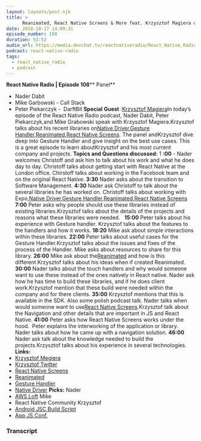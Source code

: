 ```yaml
---
layout: layouts/post.njk
title: >
      Reanimated, React Native Screens & More feat. Krzysztof Magiera of Software Mansion
date: 2018-10-17 14:09:31
episode_number: 108
duration: 53:52
audio_url: https://media.devchat.tv/reactnativeradio/React_Native_Radio_Episode_108.mp3
podcast: react-native-radio
tags: 
  - react_native_radio
  - podcast
---
```


 **React Native Radio | Episode 108**** Panel** 
- Nader Dabit
- Mike Garbowski - Call Stack 
- Peter Piekarczyk - &nbsp;DarftBit
**Special**  **Guest** :[Krzysztof Magiera](https://github.com/kmagiera)In today’s episode of the React Native Radio podcast, Nader Dabit, Peter Piekarczyk,and Mike Grabowski speak with Krzysztof Magiera.Krzysztof talks about his recent libraries on[Native Driver](https://facebook.github.io/react-native/blog/2017/02/14/using-native-driver-for-animated),[Gesture Handler](https://github.com/kmagiera/react-native-gesture-handler),[Reanimated](https://github.com/kmagiera/react-native-reanimated),[React Native Screens](https://github.com/kmagiera/react-native-screens). The panel andKrzysztof dive deep into Gesture Handler and give insight on the best use cases. This is a great episode to learn aboutKrzysztof and his most current company and projects. **Topics and Questions discussed:** 1 **:00** - Nader welcomes Christoff and ask him to talk about his work and what he does day to day. Christoff talks about getting start with React Native at the London office. Chirstoff talks about working in the Facebook team and on the original React Native. **3:30** Nader asks about the transition to Software Management. **4:30** Nader ask Christoff to talk about the several libraries he has worked on. Christoff talks about working with Expo,[Native Driver](https://facebook.github.io/react-native/blog/2017/02/14/using-native-driver-for-animated),[Gesture Handler](https://github.com/kmagiera/react-native-gesture-handler),[Reanimated](https://github.com/kmagiera/react-native-reanimated),[React Native Screens](https://github.com/kmagiera/react-native-screens) **7:00** Peter asks why people should use these libraries instead of existing libraries.Krzysztof talks about the details of the projects and reasons what these libraries were needed. &nbsp; **15:00** Peter talks about his experience with Gesture handler.&nbsp;Krzysztof talks about the features to the handlers and how it works. **18:20** Mike ask about simple interactions within these libraries. **22:00** Peter talks about useful cases for the Gesture Handler.Krzysztof talks about the issues and fixes of the process of the Handler. Mike asks about resources to share for this library. **26:00** Mike ask about the[Reanimated](https://github.com/kmagiera/react-native-reanimated) and how is this different.Krzysztof talks about his ideas when if created Reanimated. **30:00** Nader talks about the touch handlers and why would someone want to use these instead of the ones natively in React native. Nader ask how he has time to build these libraries, and if he does client work.Krzysztof mention that these build were needed within the company and for there clients. **35:00** Krzysztof mentions that this is available in the SDK. Also some polish podcast talk. Nader talks when would someone want to use[React Native Screens](https://github.com/kmagiera/react-native-screens).Krzysztof talk about the Navigation and other details that are important in JS and React Native. **41:00** Peter asks how React Native Screens works under the hood. &nbsp;Peter explains the interworking of the application or library. Nader talks about how he came up with a navigation solution. **46:00** Nader ask talk about the knowledge needed to build the projects.Krzysztof talks about his experience in several technologies. **Links:** 
- [Krzysztof Megiera](https://github.com/kmagiera)
- [Krzysztof Twitter](https://twitter.com/kzzzf)
- [React Native Screens](https://github.com/kmagiera/react-native-screens)
- [Reanimated](https://github.com/kmagiera/react-native-reanimated)
- [Gesture Handler](https://github.com/kmagiera/react-native-gesture-handler)
- [Native Driver](https://facebook.github.io/react-native/blog/2017/02/14/using-native-driver-for-animated)
**Picks:** Nader
- [AWS Loft](https://aws.amazon.com/start-ups/loft/)
Mike
- React Native Community 
Krzysztof
- [Android JSC Build Script](https://github.com/facebook/android-jsc)
- [App JS Conf.](https://www.eventbrite.com/e/appjs-conf-tickets-47954045842)


### Transcript


